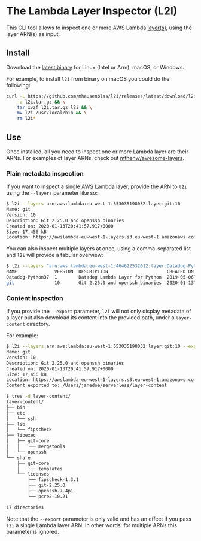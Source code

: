 # The Lambda Layer Inspector (L2I)

This CLI tool allows to inspect one or more AWS Lambda [layer(s)](https://docs.aws.amazon.com/lambda/latest/dg/configuration-layers.html), using the layer ARN(s) as input.

## Install

Download the [latest binary](https://github.com/mhausenblas/l2i/releases/latest) for Linux (Intel or Arm), macOS, or Windows.

For example, to install `l2i` from binary on macOS you could do the following:

```sh
curl -L https://github.com/mhausenblas/l2i/releases/latest/download/l2i_darwin_amd64.tar.gz \
    -o l2i.tar.gz && \
    tar xvzf l2i.tar.gz l2i && \
    mv l2i /usr/local/bin && \
    rm l2i*
```

## Use

Once installed, all you need to inspect one or more Lambda layer are their ARNs.
For examples of layer ARNs, check out [mthenw/awesome-layers](https://github.com/mthenw/awesome-layers).

### Plain metadata inspection

If you want to inspect a single AWS Lambda layer, provide the ARN to `l2i` using
the `--layers` parameter like so:

```sh
$ l2i --layers arn:aws:lambda:eu-west-1:553035198032:layer:git:10
Name: git
Version: 10
Description: Git 2.25.0 and openssh binaries
Created on: 2020-01-13T20:41:57.917+0000
Size: 17,456 kB
Location: https://awslambda-eu-west-1-layers.s3.eu-west-1.amazonaws.com/snapshots/553035198032/git-c86b3b6b-1ff4-48e2-bdc3-3721ae076147?versionId=YhboGnC0BP6h5jlTaS2jUxyeZxXFBQU3
```

You can also inspect multiple layers at once, using a comma-separated list and
`l2i` will provide a tabular overview:

```sh
$ l2i --layers "arn:aws:lambda:eu-west-1:464622532012:layer:Datadog-Python37:1,arn:aws:lambda:eu-west-1:553035198032:layer:git:10"
NAME              VERSION  DESCRIPTION                      CREATED ON                    SIZE (kB)
Datadog-Python37  1        Datadog Lambda Layer for Python  2019-05-06T18:48:17.694+0000  7,657
git               10       Git 2.25.0 and openssh binaries  2020-01-13T20:41:57.917+0000  17,456
```

### Content inspection

If you provide the `--export` parameter, `l2i` will not only display metadata of
a layer but also download its content into the provided path, under a 
`layer-content` directory.

For example:

```sh
$ l2i --layers arn:aws:lambda:eu-west-1:553035198032:layer:git:10 --export .
Name: git
Version: 10
Description: Git 2.25.0 and openssh binaries
Created on: 2020-01-13T20:41:57.917+0000
Size: 17,456 kB
Location: https://awslambda-eu-west-1-layers.s3.eu-west-1.amazonaws.com/snapshots/553035198032/git-c86b3b6b-1ff4-48e2-bdc3-3721ae076147?versionId=YhboGnC0BP6h5jlTaS2jUxyeZxXFBQU3
Content exported to: /Users/janedoe/serverless/layer-content

$ tree -d layer-content/
layer-content/
├── bin
├── etc
│   └── ssh
├── lib
│   └── fipscheck
├── libexec
│   ├── git-core
│   │   └── mergetools
│   └── openssh
└── share
    ├── git-core
    │   └── templates
    └── licenses
        ├── fipscheck-1.3.1
        ├── git-2.25.0
        ├── openssh-7.4p1
        └── pcre2-10.21

17 directories
```

Note that the `--export` parameter is only valid and has an effect if you pass
`l2i` a single Lambda layer ARN. In other words: for multiple ARNs this parameter
is ignored.